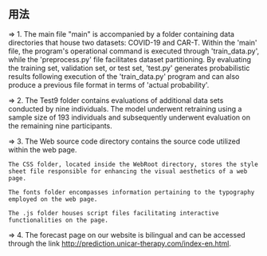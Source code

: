 ## 用法
=> 1. The main file "main" is accompanied by a folder containing data directories that house two datasets: COVID-19 and CAR-T. Within the 'main' file, the program's operational command is executed through 'train_data.py', while the 'preprocess.py' file facilitates dataset partitioning. By evaluating the training set, validation set, or test set, 'test.py' generates probabilistic results following execution of the 'train_data.py' program and can also produce a previous file format in terms of 'actual probability'.

=> 2. The Test9 folder contains evaluations of additional data sets conducted by nine individuals. The model underwent retraining using a sample size of 193 individuals and subsequently underwent evaluation on the remaining nine participants.

=> 3. The Web source code directory contains the source code utilized within the web page. 

	The CSS folder, located inside the WebRoot directory, stores the style sheet file responsible for enhancing the visual aesthetics of a web page. 
	
	The fonts folder encompasses information pertaining to the typography employed on the web page. 
	
	The .js folder houses script files facilitating interactive functionalities on the page.

=> 4. The forecast page on our website is bilingual and can be accessed through the link http://prediction.unicar-therapy.com/index-en.html.